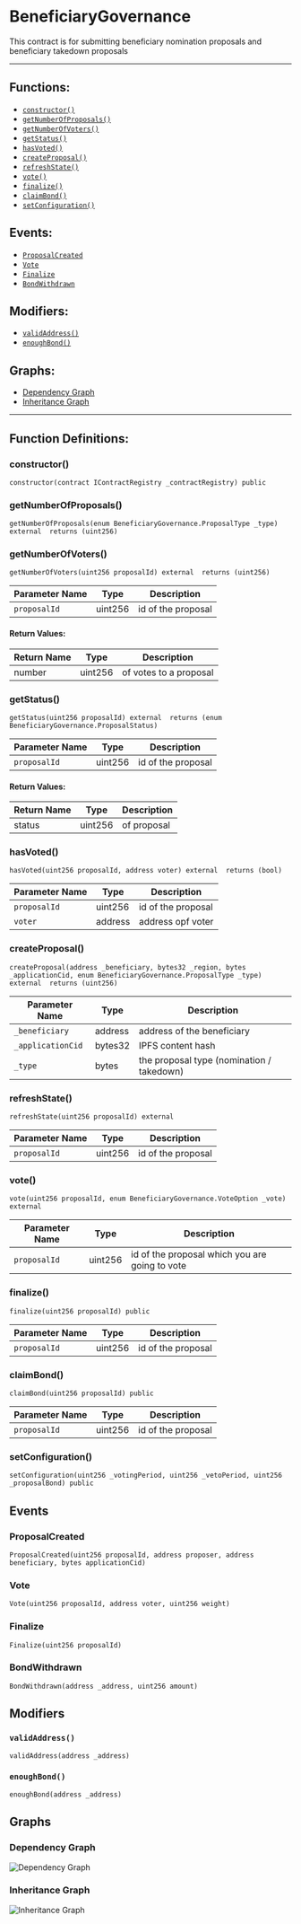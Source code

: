# BeneficiaryGovernance
This contract is for submitting beneficiary nomination proposals and beneficiary takedown proposals
***
## Functions:
- [`constructor()`](#constructor)
- [`getNumberOfProposals()`](#getnumberofproposals)
- [`getNumberOfVoters()`](#getnumberofvoters)
- [`getStatus()`](#getstatus)
- [`hasVoted()`](#hasvoted)
- [`createProposal()`](#createproposal)
- [`refreshState()`](#refreshstate)
- [`vote()`](#vote)
- [`finalize()`](#finalize)
- [`claimBond()`](#claimbond)
- [`setConfiguration()`](#setconfiguration)
## Events:
- [`ProposalCreated`](#proposalcreated)
- [`Vote`](#vote)
- [`Finalize`](#finalize)
- [`BondWithdrawn`](#bondwithdrawn)
## Modifiers:
- [`validAddress()`](#validaddress)
- [`enoughBond()`](#enoughbond)
## Graphs:
- [Dependency Graph](#dependency-graph)
- [Inheritance Graph](#inheritance-graph)
***
## Function Definitions:
###  constructor()
```
constructor(contract IContractRegistry _contractRegistry) public 
```
###  getNumberOfProposals()
```
getNumberOfProposals(enum BeneficiaryGovernance.ProposalType _type) external  returns (uint256)
```
###  getNumberOfVoters()
```
getNumberOfVoters(uint256 proposalId) external  returns (uint256)
```

| Parameter Name | Type | Description |
|------------|-----| -------|
| `proposalId`| uint256| id of the proposal|

#### Return Values:

| Return Name | Type | Description |
|-------------|-------|------------|
|number| uint256|of votes to a proposal|

###  getStatus()
```
getStatus(uint256 proposalId) external  returns (enum BeneficiaryGovernance.ProposalStatus)
```

| Parameter Name | Type | Description |
|------------|-----| -------|
| `proposalId`| uint256| id of the proposal|

#### Return Values:

| Return Name | Type | Description |
|-------------|-------|------------|
|status| uint256|of proposal|

###  hasVoted()
```
hasVoted(uint256 proposalId, address voter) external  returns (bool)
```

| Parameter Name | Type | Description |
|------------|-----| -------|
| `proposalId`| uint256| id of the proposal|
| `voter`| address| address opf voter|

###  createProposal()
```
createProposal(address _beneficiary, bytes32 _region, bytes _applicationCid, enum BeneficiaryGovernance.ProposalType _type) external  returns (uint256)
```

| Parameter Name | Type | Description |
|------------|-----| -------|
| `_beneficiary`| address| address of the beneficiary|
| `_applicationCid`| bytes32| IPFS content hash|
| `_type`| bytes| the proposal type (nomination / takedown)|

###  refreshState()
```
refreshState(uint256 proposalId) external 
```

| Parameter Name | Type | Description |
|------------|-----| -------|
| `proposalId`| uint256| id of the proposal|

###  vote()
```
vote(uint256 proposalId, enum BeneficiaryGovernance.VoteOption _vote) external 
```

| Parameter Name | Type | Description |
|------------|-----| -------|
| `proposalId`| uint256| id of the proposal which you are going to vote|

###  finalize()
```
finalize(uint256 proposalId) public 
```

| Parameter Name | Type | Description |
|------------|-----| -------|
| `proposalId`| uint256| id of the proposal|

###  claimBond()
```
claimBond(uint256 proposalId) public 
```

| Parameter Name | Type | Description |
|------------|-----| -------|
| `proposalId`| uint256| id of the proposal|

###  setConfiguration()
```
setConfiguration(uint256 _votingPeriod, uint256 _vetoPeriod, uint256 _proposalBond) public 
```
## Events
### ProposalCreated
```
ProposalCreated(uint256 proposalId, address proposer, address beneficiary, bytes applicationCid)
```
### Vote
```
Vote(uint256 proposalId, address voter, uint256 weight)
```
### Finalize
```
Finalize(uint256 proposalId)
```
### BondWithdrawn
```
BondWithdrawn(address _address, uint256 amount)
```
## Modifiers
### `validAddress()`
```
validAddress(address _address)
```
### `enoughBond()`
```
enoughBond(address _address)
```
## Graphs
### Dependency Graph
![Dependency Graph](/docs/images/BeneficiaryGovernance_dependency_graph.png)
### Inheritance Graph
![Inheritance Graph](/docs/images/BeneficiaryGovernance_inheritance_graph.png)
